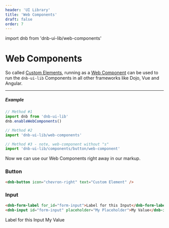 ```yaml
---
header: 'UI Library'
title: 'Web Components'
draft: false
order: 7
---
```


import dnb from 'dnb-ui-lib/web-components'

# Web Components

So called [Custom Elements](https://www.w3.org/TR/custom-elements/), running as a [Web Component](https://github.com/w3c/webcomponents/) can be used to run the `dnb-ui-lib` Components in all other frameworks like Dojo, Vue and Angular.

---

##### Example

```jsx
// Method #1
import dnb from 'dnb-ui-lib'
dnb.enableWebComponents()

// Method #2
import 'dnb-ui-lib/web-components'

// Method #3 - note, web-component without "s"
import 'dnb-ui-lib/components/button/web-component'
```

Now we can use our Web Components right away in our markup.

### Button

<!-- prettier-ignore-start -->

```html
<dnb-button icon="chevron-right" text="Custom Element" />
```

<div class="demo-box">
  <dnb-button icon="chevron-right" text="Custom Element" />
</div>

### Input

```html
<dnb-form-label for_id="form-input">Label for this Input</dnb-form-label>
<dnb-input id="form-input" placeholder="My Placeholder">My Value</dnb-input>
```

<div class="demo-box">
  <dnb-form-label for_id="form-input" >Label for this Input</dnb-form-label>
  <dnb-input id="form-input" placeholder="My Placeholder">My Value</dnb-input>
</div>

<!-- prettier-ignore-end -->
